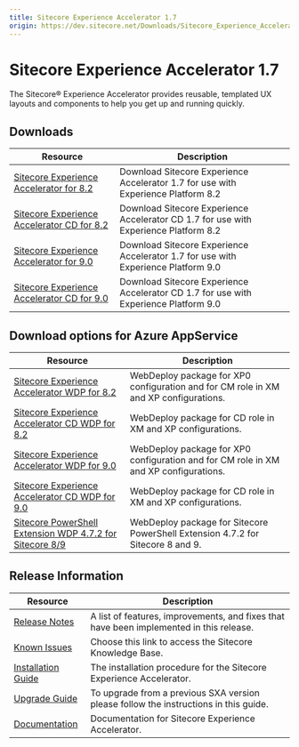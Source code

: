 ```yaml
---
title: Sitecore Experience Accelerator 1.7
origin: https://dev.sitecore.net/Downloads/Sitecore_Experience_Accelerator/17/Sitecore_Experience_Accelerator_17_Initial_Release.aspx
---
```


# Sitecore Experience Accelerator 1.7

The Sitecore® Experience Accelerator provides reusable, templated UX layouts and components to help you get up and running quickly.

## Downloads

 | Resource | Description |
 | --- | --- |
 | [Sitecore Experience Accelerator for 8.2](https://sitecoredev.azureedge.net/~/media/A97CE3C270F84AB3AE9EE598D720EBE7.ashx?date=20180419T105645) | Download Sitecore Experience Accelerator 1.7 for use with Experience Platform 8.2 |
 | [Sitecore Experience Accelerator CD for 8.2](https://sitecoredev.azureedge.net/~/media/2AC3DD8738DC4E53952A83A642BBFB4B.ashx?date=20180419T105645) | Download Sitecore Experience Accelerator CD 1.7 for use with Experience Platform 8.2 |
 | [Sitecore Experience Accelerator for 9.0](https://sitecoredev.azureedge.net/~/media/573443081B494E2B9D83D3208B549E49.ashx?date=20180419T105645) | Download Sitecore Experience Accelerator 1.7 for use with Experience Platform 9.0 |
 | [Sitecore Experience Accelerator CD for 9.0](https://sitecoredev.azureedge.net/~/media/E6318576C26748979B85B8F583272FA5.ashx?date=20180419T105645) | Download Sitecore Experience Accelerator CD 1.7 for use with Experience Platform 9.0 |

## Download options for Azure AppService

 | Resource | Description |
 | --- | --- |
 | [Sitecore Experience Accelerator WDP for 8.2](https://sitecoredev.azureedge.net/~/media/E26861A49A7B4F07AD348C1B9800B115.ashx?date=20180419T105644) | WebDeploy package for XP0 configuration and for CM role in XM and XP configurations. |
 | [Sitecore Experience Accelerator CD WDP for 8.2](https://sitecoredev.azureedge.net/~/media/0F2CEF31BA054F8C9577EDF56B4EB97D.ashx?date=20180419T105644) | WebDeploy package for CD role in XM and XP configurations. |
 | [Sitecore Experience Accelerator WDP for 9.0](https://sitecoredev.azureedge.net/~/media/035C469FF15442D9AE282AB2C125339C.ashx?date=20180419T105645) | WebDeploy package for XP0 configuration and for CM role in XM and XP configurations. |
 | [Sitecore Experience Accelerator CD WDP for 9.0](https://sitecoredev.azureedge.net/~/media/58DBBA4F1D2A44DB95725266DA130F6E.ashx?date=20180419T105644) | WebDeploy package for CD role in XM and XP configurations. |
 | [Sitecore PowerShell Extension WDP 4.7.2 for Sitecore 8/9](https://sitecoredev.azureedge.net/~/media/4918E7ADAAF049F4BC7BA5B73561F24F.ashx?date=20180125T145450) | WebDeploy package for Sitecore PowerShell Extension 4.7.2 for Sitecore 8 and 9. |

## Release Information

 | Resource | Description |
 | --- | --- |
 | [Release Notes](/downloads/Sitecore%20Experience%20Accelerator/17/Sitecore%20Experience%20Accelerator%2017%20Initial%20Release/Release%20Notes) | A list of features, improvements, and fixes that have been implemented in this release. |
 | [Known Issues](https://kb.sitecore.net/articles/196733) | Choose this link to access the Sitecore Knowledge Base. |
 | [Installation Guide](https://sitecoredev.azureedge.net/~/media/C7D380BB0A5F4B56AC325694DCAB0892.ashx?date=20180418T142355) | The installation procedure for the Sitecore Experience Accelerator. |
 | [Upgrade Guide](https://sitecoredev.azureedge.net/~/media/BAD5C20CB78D4C9D9E43FCD5E5DD64BB.ashx?date=20180418T142419) | To upgrade from a previous SXA version please follow the instructions in this guide. |
 | [Documentation](https://doc.sitecore.com/developers/sxa/17/sitecore-experience-accelerator/en/index-en.html) | Documentation for Sitecore Experience Accelerator. |